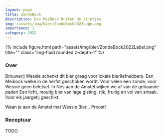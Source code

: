 ```yaml
---
layout: page
title: ZondeBock 
description: Een MeiBock buiten de lijntjes.
img: /assets/img/bier/ZondeBock2022Logo.png
importance: 1
category: 2022
---
```


<div class="row">
    <div class="col-sm mt-3 mt-md-0">
        {% include figure.html path="assets/img/bier/ZondeBock2022Label.png" title="" class="img-fluid rounded z-depth-1" %}
    </div>
</div>

### Over
Brouwerij Wessie schenkt dit bier
graag voor lokale bierliefnebbers.
Een Meibock
welke in de herfst geschoken wordt.
Voor velen een zonde,
voor Wessie geen beletsel.
In Nes aan de Amstel
wijken we af van de gebaande paden
Een licht, moutig bier
van lage gisting,
rijk, fruitig en vol van smaak.
Voor elk jaargetij geschikt.

Waan je aan de Amstel met Wessie Bier...
Proost!

### Receptuur

TODO







